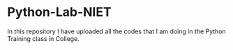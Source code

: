 # Python-Lab-NIET
In this repository I have uploaded all the codes that I am doing in the Python Training class in College.

